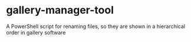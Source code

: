 # gallery-manager-tool
A PowerShell script for renaming files, so they are shown in a hierarchical order in gallery software
